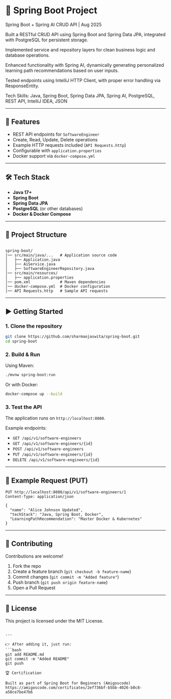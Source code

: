 # 🚀 Spring Boot Project
Spring Boot + Spring AI CRUD API | Aug 2025

Built a RESTful CRUD API using Spring Boot and Spring Data JPA, integrated with PostgreSQL for persistent storage.

Implemented service and repository layers for clean business logic and database operations.

Enhanced functionality with Spring AI, dynamically generating personalized learning path recommendations based on user inputs.

Tested endpoints using IntelliJ HTTP Client, with proper error handling via ResponseEntity.

Tech Skills: Java, Spring Boot, Spring Data JPA, Spring AI, PostgreSQL, REST API, IntelliJ IDEA, JSON


---

## 📌 Features
- REST API endpoints for `SoftwareEngineer`
- Create, Read, Update, Delete operations
- Example HTTP requests included (`API Requests.http`)
- Configurable with `application.properties`
- Docker support via `docker-compose.yml`

---

## 🛠️ Tech Stack
- **Java 17+**
- **Spring Boot**
- **Spring Data JPA**
- **PostgreSQL** (or other databases)
- **Docker & Docker Compose**

---

## 📂 Project Structure
```

spring-boot/
│── src/main/java/...   # Application source code
│   ├── Application.java
│   ├── AiService.java
│   ├── SoftwareEngineerRepository.java
│── src/main/resources/
│   ├── application.properties
│── pom.xml             # Maven dependencies
│── docker-compose.yml  # Docker configuration
│── API Requests.http   # Sample API requests

````

---

## ▶️ Getting Started

### 1. Clone the repository
```bash
git clone https://github.com/sharmaojaswita/spring-boot.git
cd spring-boot
````

### 2. Build & Run

Using Maven:

```bash
./mvnw spring-boot:run
```

Or with Docker:

```bash
docker-compose up --build
```

### 3. Test the API

The application runs on `http://localhost:8080`.

Example endpoints:

* `GET /api/v1/software-engineers`
* `GET /api/v1/software-engineers/{id}`
* `POST /api/v1/software-engineers`
* `PUT /api/v1/software-engineers/{id}`
* `DELETE /api/v1/software-engineers/{id}`

---

## 📖 Example Request (PUT)

```http
PUT http://localhost:8080/api/v1/software-engineers/1
Content-Type: application/json

{
  "name": "Alice Johnson Updated",
  "techStack": "Java, Spring Boot, Docker",
  "LearningPathRecommendation": "Master Docker & Kubernetes"
}
```

---

## 🤝 Contributing

Contributions are welcome!

1. Fork the repo
2. Create a feature branch (`git checkout -b feature-name`)
3. Commit changes (`git commit -m "Added feature"`)
4. Push branch (`git push origin feature-name`)
5. Open a Pull Request

---

## 📜 License

This project is licensed under the MIT License.

````

---

👉 After adding it, just run:
```bash
git add README.md
git commit -m "Added README"
git push

🏆 Certification

Built as part of Spring Boot for Beginners (Amigoscode)
https://amigoscode.com/certificates/2ef736bf-b5bb-4026-b0c8-a50ce7be47b6

